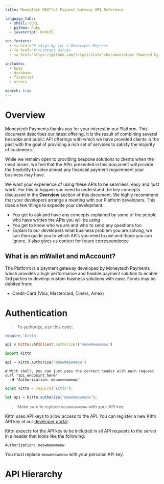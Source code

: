 ```yaml
---
title: MoneyTech RESTful Payment Gateway API Reference

language_tabs:
  - shell: cURL
  - python: Ruby
  - javascript: NodeJS

toc_footers:
  - <a href='#'>Sign Up for a Developer Key</a>
  - <a href="#">Contact Us</a>
  - <a href='https://github.com/tripit/slate'>Documentation Powered by Slate</a>

includes:
  - bpay
  - database
  - financial
  - errors

search: true
---
```


# Overview

Moneytech Payments thanks you for your interest in our Platform. This document describes our latest offering. It is the result of combining several bespoke and public API offerings with which we have provided clients in the past with the goal of providing a rich set of services to satisfy the majority of customers.


While we remaim open to providing bespoke solutions to clients when the need arises, we feel that the APIs presented in this document will provide the flexibility to solve almost any financial payment requirement your business may have.


We want your experience of using these APIs to be seamless, easy and ‘just work’. For this to happen you need to understand the key concepts discussed in the **Overview** section of this document. We highly recommend that your developers arrange a meeting with our Platform developers. This does a few things to expedite your development:


  * You get to ask and have any concepts explained by some of the people who have written the APIs you will be using
  * You get to know who we are and who to send any questions too
  * Explain to our developers what business problem you are solving, we can then guide you to which APIs you need to use and those you can ignore. It also gives us context for future correspondence

## What is an mWallet and mAccount?

The Platform is a payment gateway developed by Moneytech Payments which provides a high performance and flexible payment solution to enable 3rd parties to develop custom business solutions with ease. Funds may be debited from:

  * Credit-Card (Visa, Mastercard, Diners, Amex)

# Authentication

> To authorize, use this code:

```ruby
require 'kittn'

api = Kittn::APIClient.authorize!('meowmeowmeow')
```

```python
import kittn

api = kittn.authorize('meowmeowmeow')
```

```shell
# With shell, you can just pass the correct header with each request
curl "api_endpoint_here"
  -H "Authorization: meowmeowmeow"
```

```javascript
const kittn = require('kittn');

let api = kittn.authorize('meowmeowmeow');
```

> Make sure to replace `meowmeowmeow` with your API key.

Kittn uses API keys to allow access to the API. You can register a new Kittn API key at our [developer portal](http://example.com/developers).

Kittn expects for the API key to be included in all API requests to the server in a header that looks like the following:

`Authorization: meowmeowmeow`

<aside class="notice">
You must replace <code>meowmeowmeow</code> with your personal API key.
</aside>

# API Hierarchy

